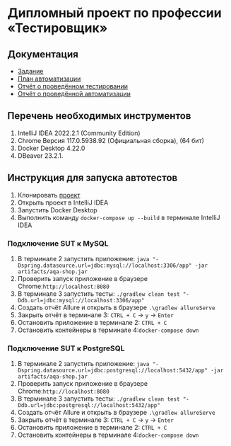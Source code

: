 # Дипломный проект по профессии «Тестировщик»

## Документация
* [Задание](https://github.com/netology-code/qa-diploma)
* [План автоматизации](https://github.com/daishanqa/graduate_work/blob/main/Dokuments/Plan.md)
* [Отчёт о проведённом тестировании](https://github.com/daishanqa/graduate_work/blob/main/Dokuments/Report.md)
* [Отчёт о проведённой автоматизации](https://github.com/daishanqa/graduate_work/blob/main/Dokuments/Summary.md)

## Перечень необходимых инструментов 
1. IntelliJ IDEA 2022.2.1 (Community Edition)
2. Chrome Версия 117.0.5938.92 (Официальная сборка), (64 бит)
3. Docker Desktop 4.22.0 
4. DBeaver 23.2.1.
## Инструкция для запуска автотестов
1. Клонировать [проект](https://github.com/daishanqa/graduate_work)
2. Открыть проект в IntelliJ IDEA
3. Запустить Docker Desktop 
4. Выполнить команду `docker-compose up --build` в терминале IntelliJ IDEA  
### Подключение SUT к MySQL
1. В терминале 2 запустить приложение: ` java "-Dspring.datasource.url=jdbc:mysql://localhost:3306/app" -jar artifacts/aqa-shop.jar `
2. Проверить запуск приложение в браузере Chrome:`http://localhost:8080`
3. В терминале 3 запустить тесты: `./gradlew clean test "-Ddb.url=jdbc:mysql://localhost:3306/app"` 
4. Создать отчёт Allure и открыть в браузере `.\gradlew allureServe`
5. Закрыть отчёт в терминале 3: `CTRL + C` -> `y` -> `Enter`
6. Остановить приложение в терминале 2: `CTRL + C`
7. Остановить контейнеры в терминале 4:`docker-compose down`
### Подключение SUT к PostgreSQL
1. В терминале 2 запустить приложение: `java "-Dspring.datasource.url=jdbc:postgresql://localhost:5432/app" -jar artifacts/aqa-shop.jar`
2. Проверить запуск приложение в браузере Chrome:`http://localhost:8080`
3. В терминале 3 запустить тесты: `./gradlew clean test "-Ddb.url=jdbc:postgresql://localhost:5432/app"`
4. Создать отчёт Allure и открыть в браузере `.\gradlew allureServe`
5. Закрыть отчёт в терминале 3: `CTRL + C` -> `y` -> `Enter`
6. Остановить приложение в терминале 2: `CTRL + C`
7. Остановить контейнеры в терминале 4:`docker-compose down`
